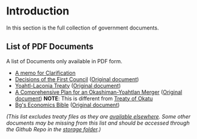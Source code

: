 # Introduction

In this section is the full collection of government documents.

## List of PDF Documents

A list of Documents only available in PDF form.

- [A memo for Clarification](pathname:///storage/court/A-memo-for-Clarification.pdf)
- [Decisions of the First Council](pathname:///storage/misc/decisions-of-the-first-council.pdf) ([Original document](https://docs.google.com/document/d/1XhgCw_uUjvhG2LcwAlcFkIuAhf-F07kTeuPaOUXNods/edit))
- [Yoahtl-Laconia Treaty](pathname:///storage/treaties/Yoahtl-Laconia-Peace-Agreement.pdf) ([Original document](https://docs.google.com/document/d/1ndCGnsh7TgiVLToAozrzrmdnjidDeanV7Pifo0srrE8/edit))
- [A Comprehensive Plan for an Okashiman-Yoahtlan Merger](pathname:///storage/misc/A-Comprehensive-Plan-for-an-Okashiman-Yoahtlan-Merger.pdf) ([Original document](https://docs.google.com/document/d/1o84J97TlDFQEJsrKCJBlYiSBJXAw67j46U6DDIRAHEg/edit)) **NOTE**: This is different from [Treaty of Okatu](/constitution/treaties.html#treaty-of-okatu)
- [Bg's Economics Bible](pathname:///storage/misc/The-Civclassics-Economics-Bible.pdf) ([Original document](https://docs.google.com/document/d/15yBTJLwLKFdM9qKmR76fk--sG3g8KkfOFFDlcNEk4vo/edit))

_(This list excludes treaty files as they are [available elsewhere](/constitution/treaties). Some other documents may be missing from this list and should be accessed through the Github Repo in the [storage folder](https://github.com/CivYoahtl/civyoahtl.github.io/tree/main/docs/public/storage).)_
